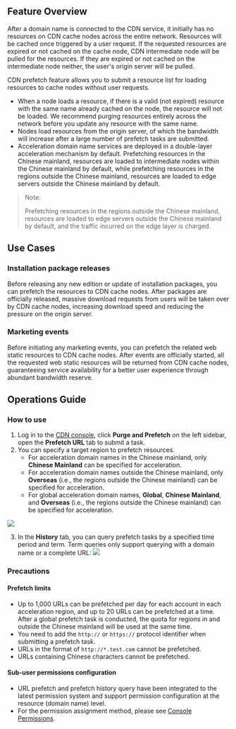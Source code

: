 ## Feature Overview

After a domain name is connected to the CDN service, it initially has no resources on CDN cache nodes across the entire network. Resources will be cached once triggered by a user request. If the requested resources are expired or not cached on the cache node, CDN intermediate node will be pulled for the resources. If they are expired or not cached on the intermediate node neither, the user's origin server will be pulled.

CDN prefetch feature allows you to submit a resource list for loading resources to cache nodes without user requests.

- When a node loads a resource, if there is a valid (not expired) resource with the same name already cached on the node, the resource will not be loaded. We recommend purging resources entirely across the network before you update any resource with the same name.
- Nodes load resources from the origin server, of which the bandwidth will increase after a large number of prefetch tasks are submitted.
- Acceleration domain name services are deployed in a double-layer acceleration mechanism by default. Prefetching resources in the Chinese mainland, resources are loaded to intermediate nodes within the Chinese mainland by default, while prefetching resources in the regions outside the Chinese mainland, resources are loaded to edge servers outside the Chinese mainland by default.

> Note:
>
> Prefetching resources in the regions outside the Chinese mainland, resources are loaded to edge servers outside the Chinese mainland by default, and the traffic incurred on the edge layer is charged.

## Use Cases

### Installation package releases

Before releasing any new edition or update of installation packages, you can prefetch the resources to CDN cache nodes. After packages are officially released, massive download requests from users will be taken over by CDN cache nodes, increasing download speed and reducing the pressure on the origin server.

### Marketing events

Before initiating any marketing events, you can prefetch the related web static resources to CDN cache nodes. After events are officially started, all the requested web static resources will be returned from CDN cache nodes, guaranteeing service availability for a better user experience through abundant bandwidth reserve.

## Operations Guide

### How to use

1. Log in to the [CDN console](https://console.cloud.tencent.com/cdn), click **Purge and Prefetch** on the left sidebar, open the **Prefetch URL** tab to submit a task.
2. You can specify a target region to prefetch resources.
	- For acceleration domain names in the Chinese mainland, only **Chinese Mainland** can be specified for acceleration.
	- For acceleration domain names outside the Chinese mainland, only **Overseas** (i.e., the regions outside the Chinese mainland) can be specified for acceleration.
	- For global acceleration domain names, **Global**, **Chinese Mainland**, and **Overseas** (i.e., the regions outside the Chinese mainland) can be specified for acceleration.


![](https://main.qcloudimg.com/raw/410621be989e1f0f65c46fd907b6dc6a.png)


3. In the **History** tab, you can query prefetch tasks by a specified time period and term. Term queries only support querying with a domain name or a complete URL:
![](https://main.qcloudimg.com/raw/5f4d32e7d79a1a8d0a6390e8fecbc0ec.png)

### Precautions

#### Prefetch limits

- Up to 1,000 URLs can be prefetched per day for each account in each acceleration region, and up to 20 URLs can be prefetched at a time. After a global prefetch task is conducted, the quota for regions in and outside the Chinese mainland will be used at the same time.
- You need to add the `http://` or `https://` protocol identifier when submitting a prefetch task.
- URLs in the format of `http://*.test.com` cannot be prefetched.
- URLs containing Chinese characters cannot be prefetched.


#### Sub-user permissions configuration

- URL prefetch and prefetch history query have been integrated to the latest permission system and support permission configuration at the resource (domain name) level.
- For the permission assignment method, please see [Console Permissions](https://intl.cloud.tencent.com/document/product/228/35229).



